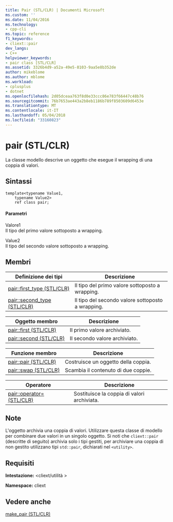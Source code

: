 ```yaml
---
title: Pair (STL/CLR) | Documenti Microsoft
ms.custom: ''
ms.date: 11/04/2016
ms.technology:
- cpp-cli
ms.topic: reference
f1_keywords:
- cliext::pair
dev_langs:
- C++
helpviewer_keywords:
- pair class [STL/CLR]
ms.assetid: 3326b4d9-a52a-49e5-8103-9aa5e8b352de
author: mikeblome
ms.author: mblome
ms.workload:
- cplusplus
- dotnet
ms.openlocfilehash: 2d05dceaa763f8d0e33ccc86e783f66447c48b76
ms.sourcegitcommit: 76b7653ae443a2b8eb1186b789f8503609d6453e
ms.translationtype: MT
ms.contentlocale: it-IT
ms.lasthandoff: 05/04/2018
ms.locfileid: "33160823"
---
```

# <a name="pair-stlclr"></a>pair (STL/CLR)
La classe modello descrive un oggetto che esegue il wrapping di una coppia di valori.  
  
## <a name="syntax"></a>Sintassi  
  
```  
template<typename Value1,  
    typename Value2>  
    ref class pair;  
```  
  
#### <a name="parameters"></a>Parametri  
 Valore1  
 Il tipo del primo valore sottoposto a wrapping.  
  
 Value2  
 Il tipo del secondo valore sottoposto a wrapping.  
  
## <a name="members"></a>Membri  
  
|Definizione dei tipi|Descrizione|  
|---------------------|-----------------|  
|[pair::first_type (STL/CLR)](../dotnet/pair-first-type-stl-clr.md)|Il tipo del primo valore sottoposto a wrapping.|  
|[pair::second_type (STL/CLR)](../dotnet/pair-second-type-stl-clr.md)|Il tipo del secondo valore sottoposto a wrapping.|  
  
|Oggetto membro|Descrizione|  
|-------------------|-----------------|  
|[pair::first (STL/CLR)](../dotnet/pair-first-stl-clr.md)|Il primo valore archiviato.|  
|[pair::second (STL/CLR)](../dotnet/pair-second-stl-clr.md)|Il secondo valore archiviato.|  
  
|Funzione membro|Descrizione|  
|---------------------|-----------------|  
|[pair::pair (STL/CLR)](../dotnet/pair-pair-stl-clr.md)|Costruisce un oggetto della coppia.|  
|[pair::swap (STL/CLR)](../dotnet/pair-swap-stl-clr.md)|Scambia il contenuto di due coppie.|  
  
|Operatore|Descrizione|  
|--------------|-----------------|  
|[pair::operator= (STL/CLR)](../dotnet/pair-operator-assign-stl-clr.md)|Sostituisce la coppia di valori archiviata.|  
  
## <a name="remarks"></a>Note  
 L'oggetto archivia una coppia di valori. Utilizzare questa classe di modello per combinare due valori in un singolo oggetto. Si noti che `cliext::pair` (descritte di seguito) archivia solo i tipi gestiti, per archiviare una coppia di non gestito utilizzano tipi `std::pair`, dichiarati nel `<utility>`.  
  
## <a name="requirements"></a>Requisiti  
 **Intestazione:** \<cliext/utilità >  
  
 **Namespace:** cliext  
  
## <a name="see-also"></a>Vedere anche  
 [make_pair (STL/CLR)](../dotnet/make-pair-stl-clr.md)